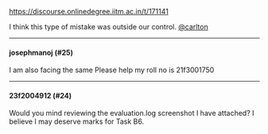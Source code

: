 https://discourse.onlinedegree.iitm.ac.in/t/171141

I think this type of mistake was outside our control. <a class="mention" href="/u/carlton">@carlton</a></p><hr>

<h4>josephmanoj (#25)</h4>
<p>I am also facing the same Please help my roll no is 21f3001750</p><hr>

<h4>23f2004912 (#24)</h4>
<p>Would you mind reviewing the evaluation.log screenshot I have attached? I believe I may deserve marks for Task B6.